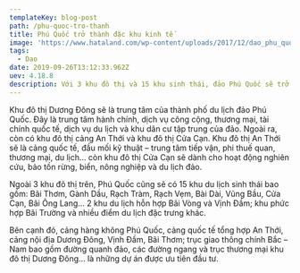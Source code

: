 ```yaml
---
templateKey: blog-post
path: /phu-quoc-tro-thanh
title: Phú Quốc trở thành đặc khu kinh tế
image: 'https://www.hataland.com/wp-content/uploads/2017/12/dao_phu_quoc_4.jpg' 
tags:
  - Dao
date: 2019-09-26T13:12:33.962Z
uev: 4.18.8
description: Với 3 khu đô thị và 15 khu sinh thái, đảo Phú Quốc sẽ trở thành khu kinh tế – hành chính đặc biệt; trung tâm du lịch sinh thái, nghỉ dưỡng...
---
```


Khu đô thị Dương Đông sẽ là trung tâm của thành phố du lịch đảo Phú Quốc. Đây là trung tâm hành chính, dịch vụ công cộng, thương mại, tài chính quốc tế, dịch vụ du lịch và khu dân cư tập trung của đảo. Ngoài ra, còn có khu đô thị cảng An Thới và khu đô thị Cửa Cạn. Khu đô thị An Thới sẽ là cảng quốc tế, đầu mối kỹ thuật – trung tâm tiếp vận, phi thuế quan, thương mại, du lịch… còn khu đô thị Cửa Cạn sẽ dành cho hoạt động nghiên cứu, bảo tồn rừng, biển, nông nghiệp và du lịch đảo.

Ngoài 3 khu đô thị trên, Phú Quốc cũng sẽ có 15 khu du lịch sinh thái bao gồm: Bãi Thơm, Gành Dầu, Rạch Tràm, Rạch Vẹm, Bài Dài, Vũng Bầu, Cửa Cạn, Bãi Ông Lang… 2 khu du lịch hỗn hợp Bãi Vòng và Vịnh Đầm; khu phức hợp Bãi Trường và nhiều điểm du lịch đặc trưng khác.

Bên cạnh đó, cảng hàng không Phú Quốc, cảng quốc tế tổng hợp An Thới, cảng nội địa Dương Đông, Vịnh Đầm, Bãi Thơm; trục giao thông chính Bắc – Nam bao gồm đường quanh đảo, các đường ngang và trục thương mại khu đô thị Dương Đông… là những dự án được ưu tiên đầu tư.